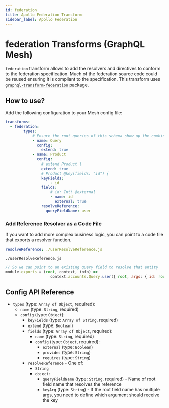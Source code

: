 ```yaml
---
id: federation
title: Apollo Federation Transform
sidebar_label: Apollo Federation
---
```


# federation Transforms (GraphQL Mesh)

`federation` transform allows to add the resolvers and directives to conform to the federation specification. Much of the federation source code could be reused ensuring it is compliant to the specification. This transform uses [`graphql-transform-federation`](https://github.com/0xR/graphql-transform-federation) package.

<PackageInstall packages="@graphql-mesh/transform-federation" />

## How to use?

Add the following configuration to your Mesh config file:

```yml
transforms:
  - federation:
        types:
            # Ensure the root queries of this schema show up the combined schema
            - name: Query
              config:
                extend: true
            - name: Product
              config:
                # extend Product {
                extend: true
                # Product @key(fields: "id") {
                keyFields:
                    - id
                fields:
                    # id: Int! @external
                    - name: id
                      external: true
                resolveReference:
                  queryFieldName: user

```

### Add Reference Resolver as a Code File

If you want to add more complex business logic, you can point to a code file that exports a resolver function.

```yaml
resolveReference: ./userResolveReference.js
```

`./userResolveReference.js`
```js
// So we can point to an existing query field to resolve that entity
module.exports = (root, context, info) =>
                    context.accounts.Query.user({ root, args: { id: root.id }, context, info })
```

## Config API Reference

-  `types` (type: `Array of Object`, required):
   -  `name` (type: `String`, required)
   -  `config` (type: `Object`):
      -  `keyFields` (type: `Array of String`, required)
      -  `extend` (type: `Boolean`)
      -  `fields` (type: `Array of Object`, required):
         -  `name` (type: `String`, required)
         -  `config` (type: `Object`, required):
            -  `external` (type: `Boolean`)
            -  `provides` (type: `String`)
            -  `requires` (type: `String`)
      -  `resolveReference` -  One of:
         -  `String`
         -  `object`:
            -  `queryFieldName` (type: `String`, required) - Name of root field name that resolves the reference
            -  `keyArg` (type: `String`) - If the root field name has multiple args,
            you need to define which argument should receive the key
